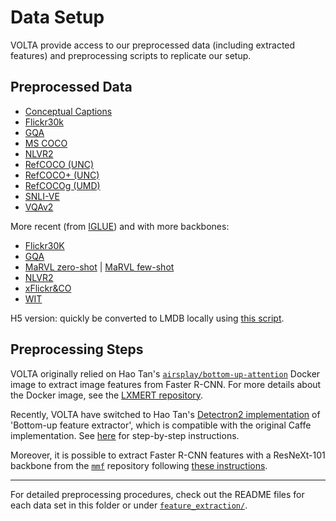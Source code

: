 # Data Setup

VOLTA provide access to our preprocessed data (including extracted features) 
and preprocessing scripts to replicate our setup.

## Preprocessed Data

- [Conceptual Captions](https://sid.erda.dk/sharelink/hPGl0eTED3)
- [Flickr30k](https://sid.erda.dk/sharelink/CrLpUMgIKh)
- [GQA](https://sid.erda.dk/sharelink/erYmVzgpny)
- [MS COCO](https://sid.erda.dk/sharelink/e4iGIc3xYv)
- [NLVR2](https://sid.erda.dk/sharelink/fEZT4BVb9l)
- [RefCOCO (UNC)](https://sid.erda.dk/sharelink/GdBuBzki8m)
- [RefCOCO+ (UNC)](https://sid.erda.dk/sharelink/eEqyrN1IVs)
- [RefCOCOg (UMD)](https://sid.erda.dk/sharelink/EPpqybot4p)
- [SNLI-VE](https://sid.erda.dk/sharelink/g23Gqj9cad)
- [VQAv2](https://sid.erda.dk/sharelink/gzyTWulKAa)

More recent (from [IGLUE](https://github.com/e-bug/iglue)) and with more backbones:
- [Flickr30K](https://sid.erda.dk/sharelink/aW8MWVSlK1)
- [GQA](https://sid.erda.dk/sharelink/FtoWxwitOz)
- [MaRVL zero-shot](https://sid.erda.dk/sharelink/GYPEryxpVk) | [MaRVL few-shot](https://sid.erda.dk/sharelink/fMNmRmJgQA)
- [NLVR2](https://sid.erda.dk/sharelink/FjJUsFbRWO)
- [xFlickr&CO](https://sid.erda.dk/sharelink/cCObmVenjI)
- [WIT](https://sid.erda.dk/sharelink/escPrWm3Tt)

H5 version: quickly be converted to LMDB locally using [this script](https://github.com/WUSTxzy/QMRGT/blob/volta-mrgt/features_extraction/h5_to_lmdb.py).

## Preprocessing Steps

VOLTA originally relied on Hao Tan's [`airsplay/bottom-up-attention`](https://github.com/airsplay/bottom-up-attention) Docker image to extract image features from Faster R-CNN. 
For more details about the Docker image, see the [LXMERT repository](https://github.com/airsplay/lxmert#faster-r-cnn-feature-extraction).

Recently, VOLTA have switched to Hao Tan's [Detectron2 implementation](https://github.com/airsplay/py-bottom-up-attention) of 'Bottom-up feature extractor', which is compatible with the original Caffe implementation.
See [here](https://github.com/e-bug/volta/tree/main/features_extraction#resnet-101-backbone-36-boxes) for step-by-step instructions.

Moreover, it is possible to extract Faster R-CNN features with a ResNeXt-101 backbone from the [`mmf`](https://github.com/facebookresearch/mmf/) repository following [these instructions](https://github.com/e-bug/volta/tree/main/features_extraction#resnext-101-backbone-10-100-boxes).

---

For detailed preprocessing procedures, check out the README files for each data set in this folder or under [`feature_extraction/`](../feature_extraction).
